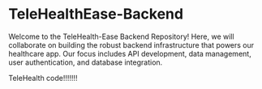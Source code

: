 # TeleHealthEase-Backend
Welcome to the TeleHealth-Ease Backend Repository! Here, we will collaborate on building the robust backend infrastructure that powers our healthcare app. Our focus includes API development, data management, user authentication, and database integration.



TeleHealth code!!!!!!!
